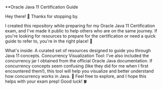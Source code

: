 **Oracle Java 11 Certification Guide

Hey there! 👋 Thanks for stopping by.

I created this repository while preparing for my Oracle Java 11 Certification exam, and I've made it public to help others who are on the same journey. If you're looking for resources to prepare for the certification or need a quick guide to refer to, you're in the right place! 🎯

What's inside:
A curated set of resources designed to guide you through Java 11 concepts.
Concurrency Visualization Tool: I’ve also included the concurrency jar I obtained from the official Oracle Java documentation. If concurrency concepts seem confusing (like they did for me when I first encountered them!), this tool will help you visualize and better understand how concurrency works in Java. 🚀
Feel free to explore, and I hope this helps with your exam prep! Good luck! 🍀

